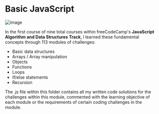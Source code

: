 # Basic JavaScript
![image](https://user-images.githubusercontent.com/90986300/201926893-3008f25d-a104-44e4-a192-d8c564c703e8.png)

In the first course of nine total courses within freeCodeCamp's **__JavaScript Algorithm and Data Structures Track__**, I learned these fundamental concepts through 113 modules of challenges:
- Basic data structures
- Arrays / Array manipulation
- Objects
- Functions
- Loops
- If/else statements
- Recursion

The .js file within this folder contains all my written code solutions for the challenges within this module, commented with the learning objective of each module or the requirements of certain coding challenges in the module.
